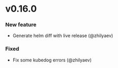 # v0.16.0

### New feature

* Generate helm diff with live release (@zhilyaev)

### Fixed

* Fix some kubedog errors (@zhilyaev)
